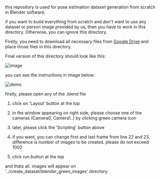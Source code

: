 this repository is used for pose estimation dataset generation from scratch in Blender software.

if you want to build everything from scratch and don't want to use any dataset or person image provided by us, then you have to work in this directory. Otherwise, you can ignore this directory.

Firstly, you need to download all necessary files from [Google Drive](https://drive.google.com/drive/folders/1FnpukmwsdHjtwxJF23tBHmguwwvTj61x?usp=sharing) and place those files in this directory.

Final version of this directory should look like this:

![image](https://user-images.githubusercontent.com/63475020/163544336-a34f8575-bf14-467a-a895-9960947e8ef0.png)


you can see the instructions in image below:

![demo](https://user-images.githubusercontent.com/63475020/163538141-be564416-879b-482d-bf90-35e42774bad6.png)


firstly, please open any of the .blend file 

1.	click on 'Layout' button at the top

2.	in the window appearing on right side, please choose one of the cameras (Camera0, Camera1..) by clicking green camera icon

3.	later, please click the 'Scripting' button above

4.	if you want, you can change first and last frame from line 22 and 23. difference is number of images to be created. please do not exceed 1000

5.	click run button at the top



and thats all. images will appear on '../create_dataset/blender_green_images'    directory
